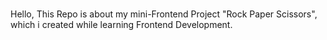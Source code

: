 #
Hello, This Repo is about my mini-Frontend Project "Rock Paper Scissors", which i created while learning Frontend Development.
